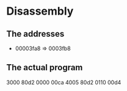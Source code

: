 # Disassembly

## The addresses
- 00003fa8 => 0003fb8

## The actual program
3000 80d2 0000 00ca 4005 80d2 0110 00d4
